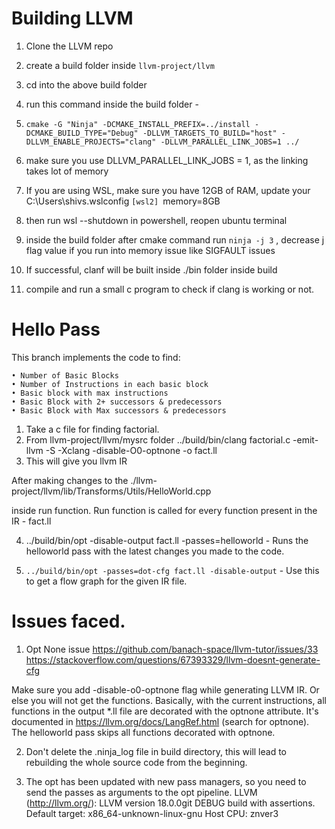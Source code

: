 # Building LLVM

1. Clone the LLVM repo
2. create a build folder inside `llvm-project/llvm `
3. cd into the above build folder
4. run this command inside the build folder -
5. `cmake -G "Ninja" -DCMAKE_INSTALL_PREFIX=../install -DCMAKE_BUILD_TYPE="Debug" -DLLVM_TARGETS_TO_BUILD="host" -DLLVM_ENABLE_PROJECTS="clang" -DLLVM_PARALLEL_LINK_JOBS=1 ../`
6. make sure you use DLLVM_PARALLEL_LINK_JOBS = 1, as the linking takes lot of memory
7. If you are using WSL, make sure you have 12GB of RAM, update your C:\Users\shivs\.wslconfig 
		`[wsl2]
		`memory=8GB

8. then run wsl --shutdown in powershell, reopen ubuntu terminal
9. inside the build folder after cmake command run `ninja -j 3` , decrease j flag value if you run into memory issue like SIGFAULT issues
10. If successful, clanf will be built inside ./bin  folder inside build
11. compile and run a small c program to check if clang is working or not.

# Hello Pass

This branch implements the code to find:


	• Number of Basic Blocks 
	• Number of Instructions in each basic block 
	• Basic block with max instructions 
	• Basic Block with 2+ successors & predecessors 
	• Basic Block with Max successors & predecessors


1. Take a c file for finding factorial.
2. From llvm-project/llvm/mysrc folder  ../build/bin/clang factorial.c -emit-llvm -S -Xclang -disable-O0-optnone -o fact.ll
3. This will give you llvm IR

After making changes to the 
./llvm-project/llvm/lib/Transforms/Utils/HelloWorld.cpp

inside run function. Run function is called for every function present in the IR - fact.ll

4. ../build/bin/opt -disable-output fact.ll -passes=helloworld - Runs the helloworld pass with the latest changes you made to the code.

5. `../build/bin/opt -passes=dot-cfg fact.ll -disable-output` - Use this to get a flow graph for the given IR file.


# Issues faced.
1. Opt None issue
https://github.com/banach-space/llvm-tutor/issues/33
https://stackoverflow.com/questions/67393329/llvm-doesnt-generate-cfg

Make sure you add -disable-o0-optnone flag while generating LLVM IR. 
Or else you will not get the functions. Basically, with the current instructions, all functions in the output *.ll file are decorated with the optnone attribute. It's documented in https://llvm.org/docs/LangRef.html (search for optnone). The helloworld pass skips all functions decorated with optnone.

2. Don't delete the .ninja_log file in build directory, this will lead to rebuilding the whole source code from the beginning.

3. The opt has been updated with new pass managers, so you need to send the passes as arguments to the opt pipeline.
LLVM (http://llvm.org/):
  LLVM version 18.0.0git
  DEBUG build with assertions.
  Default target: x86_64-unknown-linux-gnu
  Host CPU: znver3